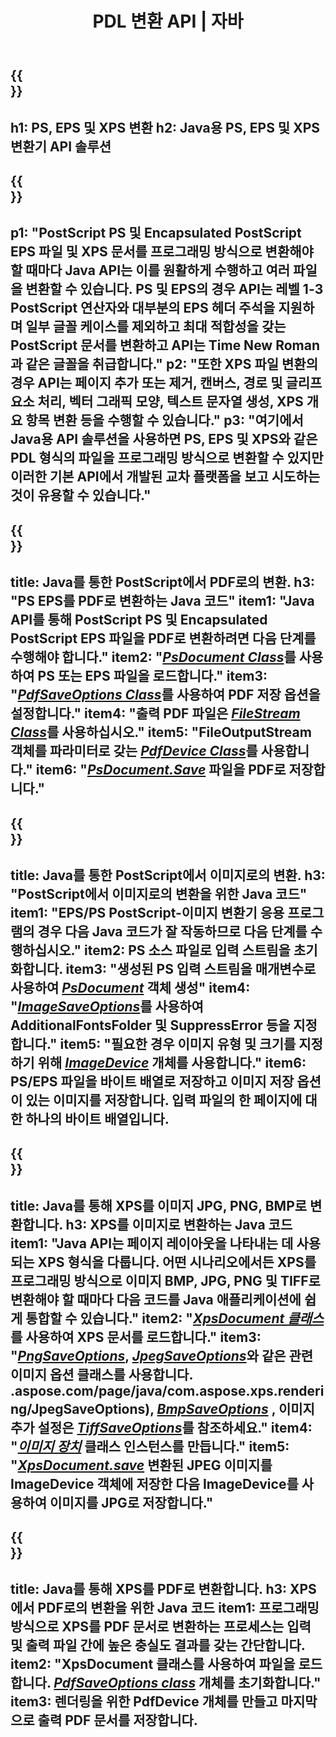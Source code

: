﻿---
translation: true
template: /_templates/_conversion-java.md
title: PDL 변환 API | 자바
url: /java/conversion/
description: Aspose.Page PDL 변환 기능이 있는 Java 라이브러리를 사용하여 PS, EPS 및 XPS를 BMP, JPG, PNG 및 TIFF를 포함한 PDF 및 이미지로 변환합니다.
family: page
platformtag: net
feature: conversion
---

{{<section banner>}}
---
h1: PS, EPS 및 XPS 변환
h2: Java용 PS, EPS 및 XPS 변환기 API 솔루션
---

{{<section overview>}}
---
p1: "PostScript PS 및 Encapsulated PostScript EPS 파일 및 XPS 문서를 프로그래밍 방식으로 변환해야 할 때마다 Java API는 이를 원활하게 수행하고 여러 파일을 변환할 수 있습니다. PS 및 EPS의 경우 API는 레벨 1-3 PostScript 연산자와 대부분의 EPS 헤더 주석을 지원하며 일부 글꼴 케이스를 제외하고 최대 적합성을 갖는 PostScript 문서를 변환하고 API는 Time New Roman과 같은 글꼴을 취급합니다."
p2: "또한 XPS 파일 변환의 경우 API는 페이지 추가 또는 제거, 캔버스, 경로 및 글리프 요소 처리, 벡터 그래픽 모양, 텍스트 문자열 생성, XPS 개요 항목 변환 등을 수행할 수 있습니다."
p3: "여기에서 Java용 API 솔루션을 사용하면 PS, EPS 및 XPS와 같은 PDL 형식의 파일을 프로그래밍 방식으로 변환할 수 있지만 이러한 기본 API에서 개발된 교차 플랫폼을 보고 시도하는 것이 유용할 수 있습니다."
---

{{<section feature1>}}
---
title: Java를 통한 PostScript에서 PDF로의 변환.
h3: "PS EPS를 PDF로 변환하는 Java 코드"
item1: "Java API를 통해 PostScript PS 및 Encapsulated PostScript EPS 파일을 PDF로 변환하려면 다음 단계를 수행해야 합니다."
item2: "[*PsDocument Class*](https://reference.aspose.com/page/java/com.aspose.eps/PsDocument)를 사용하여 PS 또는 EPS 파일을 로드합니다."
item3: "[*PdfSaveOptions Class*](https://reference.aspose.com/page/java/com.aspose.eps.device/PdfSaveOptions)를 사용하여 PDF 저장 옵션을 설정합니다."
item4: "출력 PDF 파일은 [*FileStream Class*](https://docs.oracle.com/javase/7/docs/api/java/io/FileOutputStream.html)를 사용하십시오."
item5: "FileOutputStream 객체를 파라미터로 갖는 [*PdfDevice Class*](https://reference.aspose.com/page/java/com.aspose.eps.device/PdfDevice)를 사용합니다."
item6: "[*PsDocument.Save*](https://reference.aspose.com/page/java/com.aspose.eps/PsDocument#save-com.aspose.page.Device-com.aspose.page.SaveOptions-) 파일을 PDF로 저장합니다."
---

{{<section feature2>}}
---
title: Java를 통한 PostScript에서 이미지로의 변환.
h3: "PostScript에서 이미지로의 변환을 위한 Java 코드"
item1: "EPS/PS PostScript-이미지 변환기 응용 프로그램의 경우 다음 Java 코드가 잘 작동하므로 다음 단계를 수행하십시오."
item2: PS 소스 파일로 입력 스트림을 초기화합니다.
item3: "생성된 PS 입력 스트림을 매개변수로 사용하여 [*PsDocument*](https://reference.aspose.com/page/java/com.aspose.eps/psdocument) 객체 생성"
item4: "[*ImageSaveOptions*](https://reference.aspose.com/page/java/com.aspose.eps.device/imagesaveoptions)를 사용하여 AdditionalFontsFolder 및 SuppressError 등을 지정합니다."
item5: "필요한 경우 이미지 유형 및 크기를 지정하기 위해 [*ImageDevice*](https://reference.aspose.com/page/java/com.aspose.eps.device/imagedevice) 개체를 사용합니다."
item6: PS/EPS 파일을 바이트 배열로 저장하고 이미지 저장 옵션이 있는 이미지를 저장합니다. 입력 파일의 한 페이지에 대한 하나의 바이트 배열입니다.
---


{{<section feature3>}}
---
title: Java를 통해 XPS를 이미지 JPG, PNG, BMP로 변환합니다.
h3: XPS를 이미지로 변환하는 Java 코드
item1: "Java API는 페이지 레이아웃을 나타내는 데 사용되는 XPS 형식을 다룹니다. 어떤 시나리오에서든 XPS를 프로그래밍 방식으로 이미지 BMP, JPG, PNG 및 TIFF로 변환해야 할 때마다 다음 코드를 Java 애플리케이션에 쉽게 통합할 수 있습니다."
item2: "[*XpsDocument 클래스*](https://reference.aspose.com/page/java/com.aspose.xps/XpsDocument)를 사용하여 XPS 문서를 로드합니다."
item3: "[*PngSaveOptions*](https://reference.aspose.com/page/java/com.aspose.xps.rendering/PngSaveOptions), [*JpegSaveOptions*](https://reference)와 같은 관련 이미지 옵션 클래스를 사용합니다. .aspose.com/page/java/com.aspose.xps.rendering/JpegSaveOptions), [*BmpSaveOptions*](https://reference.aspose.com/page/java/com.aspose.xps.rendering/BmpSaveOptions) , 이미지 추가 설정은 [*TiffSaveOptions*](https://reference.aspose.com/page/java/com.aspose.xps.rendering/TiffSaveOptions)를 참조하세요."
item4: "[*이미지 장치*](https://reference.aspose.com/page/java/com.aspose.xps.rendering/ImageDevice) 클래스 인스턴스를 만듭니다."
item5: "[*XpsDocument.save*](https://reference.aspose.com/page/java/com.aspose.xps/XpsDocument#save-com.aspose.page.Device-com.aspose.page.SaveOptions-) 변환된 JPEG 이미지를 ImageDevice 객체에 저장한 다음 ImageDevice를 사용하여 이미지를 JPG로 저장합니다."
---

{{<section feature4>}}
---
title: Java를 통해 XPS를 PDF로 변환합니다.
h3: XPS에서 PDF로의 변환을 위한 Java 코드
item1: 프로그래밍 방식으로 XPS를 PDF 문서로 변환하는 프로세스는 입력 및 출력 파일 간에 높은 충실도 결과를 갖는 간단합니다.
item2: "XpsDocument 클래스를 사용하여 파일을 로드합니다. [*PdfSaveOptions class*](https://reference.aspose.com/page/java/com.aspose.xps.rendering/PdfDevice) 개체를 초기화합니다."
item3: 렌더링을 위한 PdfDevice 개체를 만들고 마지막으로 출력 PDF 문서를 저장합니다.
---


